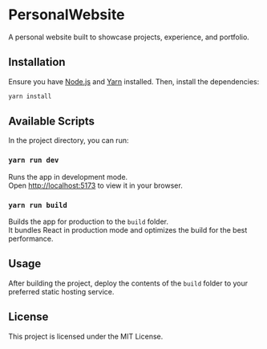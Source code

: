 # PersonalWebsite

A personal website built to showcase projects, experience, and portfolio.

## Installation

Ensure you have [Node.js](https://nodejs.org/) and [Yarn](https://yarnpkg.com/) installed. Then, install the dependencies:

```bash
yarn install
```

## Available Scripts

In the project directory, you can run:

### `yarn run dev`

Runs the app in development mode.  
Open [http://localhost:5173](http://localhost:5173) to view it in your browser.

### `yarn run build`

Builds the app for production to the `build` folder.  
It bundles React in production mode and optimizes the build for the best performance.

## Usage

After building the project, deploy the contents of the `build` folder to your preferred static hosting service.

## License

This project is licensed under the MIT License.